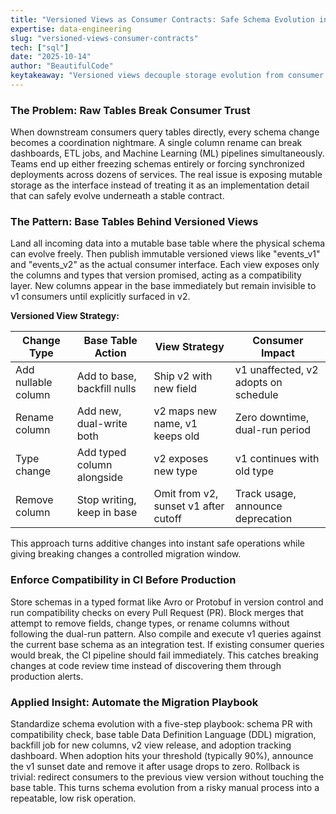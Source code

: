 ```yaml
---
title: "Versioned Views as Consumer Contracts: Safe Schema Evolution in Production Pipelines"
expertise: data-engineering
slug: "versioned-views-consumer-contracts"
tech: ["sql"]
date: "2025-10-14"
author: "BeautifulCode"
keytakeaway: "Versioned views decouple storage evolution from consumer contracts, making additive changes instant safe and breaking changes manageable through controlled dual run windows enforced by CI."
---
```


### The Problem: Raw Tables Break Consumer Trust

When downstream consumers query tables directly, every schema change becomes a coordination nightmare. A single column rename can break dashboards, ETL jobs, and Machine Learning (ML) pipelines simultaneously. Teams end up either freezing schemas entirely or forcing synchronized deployments across dozens of services. The real issue is exposing mutable storage as the interface instead of treating it as an implementation detail that can safely evolve underneath a stable contract.

### The Pattern: Base Tables Behind Versioned Views

Land all incoming data into a mutable base table where the physical schema can evolve freely. Then publish immutable versioned views like "events_v1" and "events_v2" as the actual consumer interface. Each view exposes only the columns and types that version promised, acting as a compatibility layer. New columns appear in the base immediately but remain invisible to v1 consumers until explicitly surfaced in v2.

**Versioned View Strategy:**

| Change Type         | Base Table Action           | View Strategy                        | Consumer Impact                      |
| ------------------- | --------------------------- | ------------------------------------ | ------------------------------------ |
| Add nullable column | Add to base, backfill nulls | Ship v2 with new field               | v1 unaffected, v2 adopts on schedule |
| Rename column       | Add new, dual-write both    | v2 maps new name, v1 keeps old       | Zero downtime, dual-run period       |
| Type change         | Add typed column alongside  | v2 exposes new type                  | v1 continues with old type           |
| Remove column       | Stop writing, keep in base  | Omit from v2, sunset v1 after cutoff | Track usage, announce deprecation    |

This approach turns additive changes into instant safe operations while giving breaking changes a controlled migration window.

### Enforce Compatibility in CI Before Production

Store schemas in a typed format like Avro or Protobuf in version control and run compatibility checks on every Pull Request (PR). Block merges that attempt to remove fields, change types, or rename columns without following the dual-run pattern. Also compile and execute v1 queries against the current base schema as an integration test. If existing consumer queries would break, the CI pipeline should fail immediately. This catches breaking changes at code review time instead of discovering them through production alerts.

### Applied Insight: Automate the Migration Playbook

Standardize schema evolution with a five-step playbook: schema PR with compatibility check, base table Data Definition Language (DDL) migration, backfill job for new columns, v2 view release, and adoption tracking dashboard. When adoption hits your threshold (typically 90%), announce the v1 sunset date and remove it after usage drops to zero. Rollback is trivial: redirect consumers to the previous view version without touching the base table. This turns schema evolution from a risky manual process into a repeatable, low risk operation.
